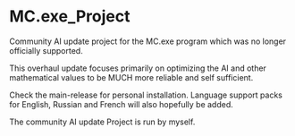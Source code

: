 # MC.exe_Project
Community AI update project for the MC.exe program which was no longer officially supported. 

This overhaul update focuses primarily on optimizing the AI and other 
mathematical values to be MUCH more reliable and self sufficient.

Check the main-release for personal installation.
Language support packs for English, Russian and French will also hopefully be added.

The community AI update Project is run by myself.
